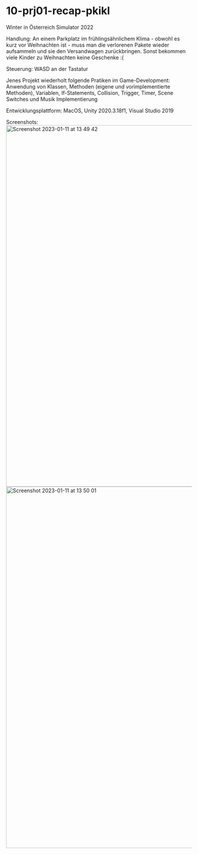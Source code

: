 # 10-prj01-recap-pkikl
 
Winter in Österreich Simulator 2022

Handlung: An einem Parkplatz im frühlingsähnlichem Klima - obwohl es kurz vor Weihnachten ist - muss man die verlorenen Pakete wieder aufsammeln und sie den Versandwagen zurückbringen. Sonst bekommen viele Kinder zu Weihnachten keine Geschenke :(

Steuerung: WASD an der Tastatur

Jenes Projekt wiederholt folgende Pratiken im Game-Development: Anwendung von Klassen, Methoden (eigene und vorimplementierte Methoden), Variablen, If-Statements, Collision, Trigger, Timer, Scene Switches und Musik Implementierung

Entwicklungsplattform: MacOS, Unity 2020.3.18f1, Visual Studio 2019

Screenshots:
<img width="980" alt="Screenshot 2023-01-11 at 13 49 42" src="https://user-images.githubusercontent.com/72299690/211810818-62367b72-2891-46c7-848a-7b991cc5996b.png">
<img width="980" alt="Screenshot 2023-01-11 at 13 50 01" src="https://user-images.githubusercontent.com/72299690/211810860-288d2f98-f215-4898-9a62-3bd0aaf21404.png">
